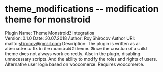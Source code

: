 # theme_modifications -- modification theme for monstroid
Plugin Name: Theme Monstroid2 Integration </br>
Version: 0.1.0
Date: 30.07.2018
Author: Roy Shirocov
Author URI: mailto:shirocov@gmail.com
Description: The plugin is written as an alternative to fix in the monstroid2 theme. Since the creation of a child theme does not always work correctly. Also in the plugin, disabling unnecessary scripts. And the ability to modify the roles and rights of users. Alternative user login based on woocomerce. Requires woocomerce.
